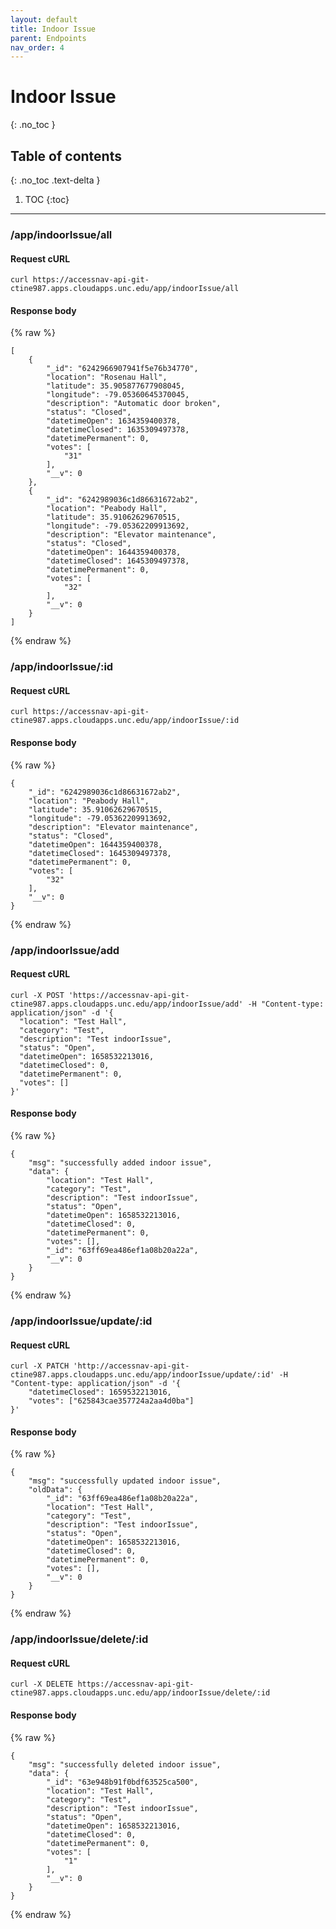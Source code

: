 ```yaml
---
layout: default
title: Indoor Issue
parent: Endpoints
nav_order: 4
---
```


# Indoor Issue
{: .no_toc }

## Table of contents
{: .no_toc .text-delta }

1. TOC
{:toc}

---

### /app/indoorIssue/all
#### Request cURL
```
curl https://accessnav-api-git-ctine987.apps.cloudapps.unc.edu/app/indoorIssue/all
```

#### Response body
{% raw %}
```
[
    {
        "_id": "6242966907941f5e76b34770",
        "location": "Rosenau Hall",
        "latitude": 35.905877677908045,
        "longitude": -79.05360645370045,
        "description": "Automatic door broken",
        "status": "Closed",
        "datetimeOpen": 1634359400378,
        "datetimeClosed": 1635309497378,
        "datetimePermanent": 0,
        "votes": [
            "31"
        ],
        "__v": 0
    },
    {
        "_id": "6242989036c1d86631672ab2",
        "location": "Peabody Hall",
        "latitude": 35.91062629670515,
        "longitude": -79.05362209913692,
        "description": "Elevator maintenance",
        "status": "Closed",
        "datetimeOpen": 1644359400378,
        "datetimeClosed": 1645309497378,
        "datetimePermanent": 0,
        "votes": [
            "32"
        ],
        "__v": 0
    }
]
```
{% endraw %}


### /app/indoorIssue/:id
#### Request cURL

```
curl https://accessnav-api-git-ctine987.apps.cloudapps.unc.edu/app/indoorIssue/:id
```

#### Response body
{% raw %}
```
{
    "_id": "6242989036c1d86631672ab2",
    "location": "Peabody Hall",
    "latitude": 35.91062629670515,
    "longitude": -79.05362209913692,
    "description": "Elevator maintenance",
    "status": "Closed",
    "datetimeOpen": 1644359400378,
    "datetimeClosed": 1645309497378,
    "datetimePermanent": 0,
    "votes": [
        "32"
    ],
    "__v": 0
}
```
{% endraw %}


### /app/indoorIssue/add
#### Request cURL
```
curl -X POST 'https://accessnav-api-git-ctine987.apps.cloudapps.unc.edu/app/indoorIssue/add' -H "Content-type: application/json" -d '{
  "location": "Test Hall",
  "category": "Test",
  "description": "Test indoorIssue",
  "status": "Open",
  "datetimeOpen": 1658532213016,
  "datetimeClosed": 0,
  "datetimePermanent": 0,
  "votes": []
}'
```

#### Response body
{% raw %}
```
{
    "msg": "successfully added indoor issue",
    "data": {
        "location": "Test Hall",
        "category": "Test",
        "description": "Test indoorIssue",
        "status": "Open",
        "datetimeOpen": 1658532213016,
        "datetimeClosed": 0,
        "datetimePermanent": 0,
        "votes": [],
        "_id": "63ff69ea486ef1a08b20a22a",
        "__v": 0
    }
}
```
{% endraw %}


### /app/indoorIssue/update/:id
#### Request cURL
```
curl -X PATCH 'http://accessnav-api-git-ctine987.apps.cloudapps.unc.edu/app/indoorIssue/update/:id' -H "Content-type: application/json" -d '{
    "datetimeClosed": 1659532213016,
    "votes": ["625843cae357724a2aa4d0ba"]
}'
```

#### Response body
{% raw %}
```
{
    "msg": "successfully updated indoor issue",
    "oldData": {
        "_id": "63ff69ea486ef1a08b20a22a",
        "location": "Test Hall",
        "category": "Test",
        "description": "Test indoorIssue",
        "status": "Open",
        "datetimeOpen": 1658532213016,
        "datetimeClosed": 0,
        "datetimePermanent": 0,
        "votes": [],
        "__v": 0
    }
}
```
{% endraw %}


### /app/indoorIssue/delete/:id
#### Request cURL
```
curl -X DELETE https://accessnav-api-git-ctine987.apps.cloudapps.unc.edu/app/indoorIssue/delete/:id
```

#### Response body
{% raw %}
```
{
    "msg": "successfully deleted indoor issue",
    "data": {
        "_id": "63e948b91f0bdf63525ca500",
        "location": "Test Hall",
        "category": "Test",
        "description": "Test indoorIssue",
        "status": "Open",
        "datetimeOpen": 1658532213016,
        "datetimeClosed": 0,
        "datetimePermanent": 0,
        "votes": [
            "1"
        ],
        "__v": 0
    }
}
```
{% endraw %}